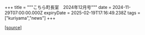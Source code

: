 +++
title = """こちら町長室　2024年12月号"""
date = 2024-11-29T07:00:00.000Z
expiryDate = 2025-02-19T17:16:49.238Z
tags = ["kuriyama","news"]
+++


[[source]](https://www.town.kuriyama.hokkaido.jp/site/mayor/30271.html)
